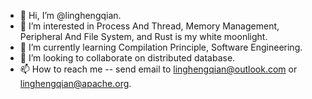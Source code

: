 - 👋 Hi, I’m @linghengqian.
- 👀 I’m interested in Process And Thread, Memory Management, Peripheral And File System, and Rust is my white moonlight.
- 🌱 I’m currently learning Compilation Principle, Software Engineering.
- 💞️ I’m looking to collaborate on distributed database.
- 📫 How to reach me -- send email to linghengqian@outlook.com or linghengqian@apache.org. 

<!---
linghengqian/linghengqian is a ✨ special ✨ repository because its `README.md` (this file) appears on your GitHub profile.
You can click the Preview link to take a look at your changes.
--->
